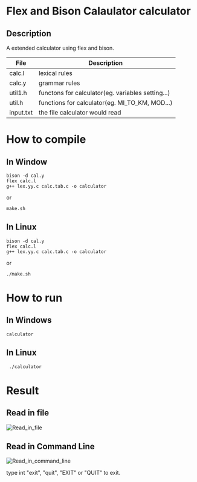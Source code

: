 # Flex and Bison Calaulator calculator
## Description
A extended calculator using flex and bison.

| File | Description |
| ------ | ----------- |
| calc.l  | lexical rules |
| calc.y | grammar rules |
| util1.h    | functons for calculator(eg. variables setting...) |
| util.h    | functions for calculator(eg. MI_TO_KM, MOD...) |
| input.txt | the file calculator would read |

# How to compile
## In Window 
```
bison -d cal.y
flex calc.l
g++ lex.yy.c calc.tab.c -o calculator
```
or
```
make.sh
```
## In Linux
```script
bison -d cal.y
flex calc.l
g++ lex.yy.c calc.tab.c -o calculator
```
or
```
./make.sh
```

# How to run
## In Windows
```
calculator
```
## In Linux
```
 ./calculator
```

# Result
## Read in file
![Read_in_file](C:\Users\冯ziyue\Desktop\1.jpg)
## Read in Command Line
![Read_in_command_line](C:\Users\冯ziyue\Desktop\2.jpg)

type int "exit", "quit", "EXIT" or "QUIT" to exit.